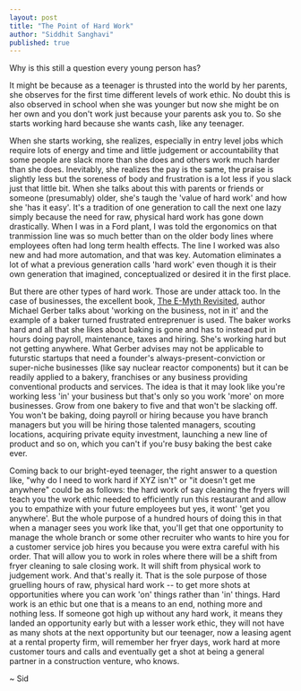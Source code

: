 ```yaml
---
layout: post
title: "The Point of Hard Work"
author: "Siddhit Sanghavi"
published: true
---
```

Why is this still a question every young person has?

It might be because as a teenager is thrusted into the world by her parents, she observes for the first time different levels of work ethic. No doubt this is also observed in school when she was younger but now she might be on her own and you don't work just because your parents ask you to. So she starts working hard because she wants cash, like any teenager.

When she starts working, she realizes, especially in entry level jobs which require lots of energy and time and little judgement or accountability that some people are slack more than she does and others work much harder than she does. Inevitably, she realizes the pay is the same, the praise is slightly less but the soreness of body and frustration is a lot less if you slack just that little bit. When she talks about this with parents or friends or someone (presumably) older, she's taugh the 'value of hard work' and how she 'has it easy'. It's a tradition of one generation to call the next one lazy simply because the need for raw, physical hard work has gone down drastically. When I was in a Ford plant, I was told the ergonomics on that tranmission line was so much better than on the older body lines where employees often had long term health effects. The line I worked was also new and had more automation, and that was key. Automation eliminates a lot of what a previous generation calls 'hard work' even though it is their own generation that imagined, conceptualized or desired it in the first place.

But there are other types of hard work. Those are under attack too. In the case of businesses, the excellent book, [The E-Myth Revisited](https://www.amazon.com/dp/B000RO9VJK/ref=dp-kindle-redirect?_encoding=UTF8&btkr=1), author Michael Gerber talks about 'working on the business, not in it' and the example of a baker turned frustrated entreprenuer is used. The baker works hard and all that she likes about baking is gone and has to instead put in hours doing payroll, maintenance, taxes and hiring. She's working hard but not getting anywhere. What Gerber advises may not be applicable to futurstic startups that need a founder's always-present-conviction or super-niche businesses (like say nuclear reactor components) but it can be readily applied to a bakery, franchises or any business providing conventional products and services. The idea is that it may look like you're working less 'in' your business but that's only so you work 'more' on more businesses. Grow from one bakery to five and that won't be slacking off. You won't be baking, doing payroll or hiring because you have branch managers but you will be hiring those talented managers, scouting locations, acquiring private equity investment, launching a new line of product and so on, which you can't if you're busy baking the best cake ever.

Coming back to our bright-eyed teenager, the right answer to a question like, "why do I need to work hard if XYZ isn't" or "it doesn't get me anywhere" could be as follows: the hard work of say cleaning the fryers will teach you the work ethic needed to efficiently run this restaurant and allow you to empathize with your future employees but yes, it wont' 'get you anywhere'. But the whole purpose of a hundred hours of doing this in that when a manager sees you work like that, you'll get that one opportunity to manage the whole branch or some other recruiter who wants to hire you for a customer service job hires you because you were extra careful with his order. That will allow you to work in roles where there will be a shift from fryer cleaning to sale closing work. It will shift from physical work to judgement work. And that's really it. That is the sole purpose of those gruelling hours of raw, physical hard work -- to get more shots at opportunities where you can work 'on' things rather than 'in' things. Hard work is an ethic but one that is a means to an end, nothing more and nothing less. If someone got high up without any hard work, it means they landed an opportunity early but with a lesser work ethic, they will not have as many shots at the next opportunity but our teenager, now a leasing agent at a rental property firm, will remember her fryer days, work hard at more customer tours and calls and eventually get a shot at being a general partner in a construction venture, who knows. 


~ Sid